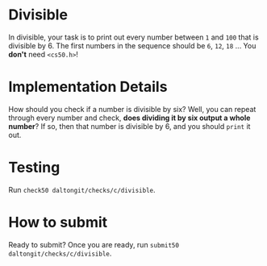 # Divisible
In divisible, your task is to print out every number between `1` and `100` that is divisible
by 6. The first numbers in the sequence should be `6`, `12`, `18` ...
You **don't** need `<cs50.h>`!

# Implementation Details
How should you check if a number is divisible by six? Well, you can repeat through every number
and check, **does dividing it by six output a whole number**?
If so, then that number is divisible by 6, and you should `print` it out.

# Testing
Run
`check50 daltongit/checks/c/divisible`.

# How to submit
Ready to submit? Once you are ready, run
`submit50 daltongit/checks/c/divisible`.
